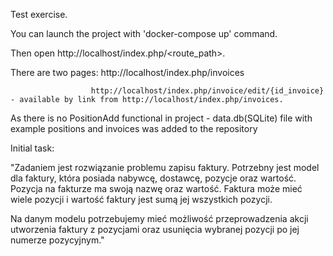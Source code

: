 Test exercise.

You can launch the project with 'docker-compose up' command.


Then open http://localhost/index.php/<route_path>.


There are two pages:  http://localhost/index.php/invoices

                      http://localhost/index.php/invoice/edit/{id_invoice} - available by link from http://localhost/index.php/invoices.
                      
As there is no PositionAdd functional in project - data.db(SQLite) file with example positions and invoices was added to the repository


Initial task:


"Zadaniem jest rozwiązanie problemu zapisu faktury. Potrzebny jest model dla faktury,
która posiada nabywcę, dostawcę, pozycje oraz wartość. Pozycja na fakturze
ma swoją nazwę oraz wartość. Faktura może mieć wiele pozycji i wartość faktury
jest sumą jej wszystkich pozycji.

Na danym modelu potrzebujemy mieć możliwość przeprowadzenia akcji utworzenia faktury
z pozycjami oraz usunięcia wybranej pozycji po jej numerze pozycyjnym."
